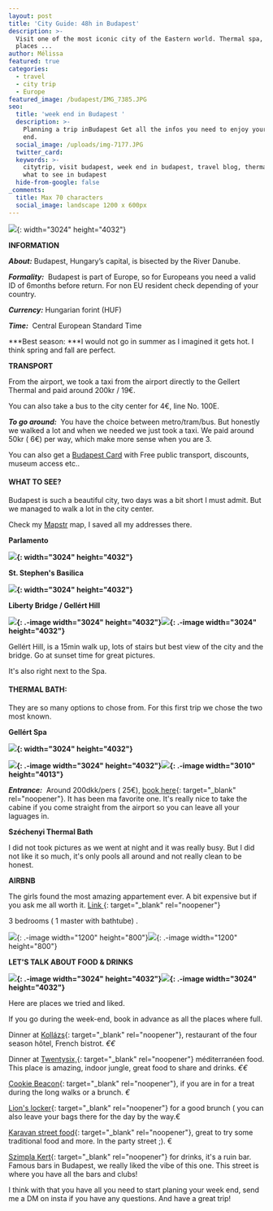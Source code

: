 ```yaml
---
layout: post
title: 'City Guide: 48h in Budapest'
description: >-
  Visit one of the most iconic city of the Eastern world. Thermal spa, food
  places ...
author: Mélissa
featured: true
categories:
  - travel
  - city trip
  - Europe
featured_image: /budapest/IMG_7385.JPG
seo:
  title: 'week end in Budapest '
  description: >-
    Planning a trip inBudapest Get all the infos you need to enjoy your week
    end.
  social_image: /uploads/img-7177.JPG
  twitter_card:
  keywords: >-
    citytrip, visit budapest, week end in budapest, travel blog, thermal bath,
    what to see in budapest
  hide-from-google: false
_comments:
  title: Max 70 characters
  social_image: landscape 1200 x 600px
---
```

![](/budapest/IMG_7385.JPG){: width="3024" height="4032"}

**INFORMATION**

***About:***&nbsp;Budapest, Hungary’s capital, is bisected by the River Danube.

***Formality:***&nbsp; Budapest is part of Europe, so for Europeans you need a valid ID of 6months before return. For non EU resident check depending of your country.

***Currency:*** Hungarian forint (HUF)

***Time:***&nbsp; Central European Standard Time

***Best season: ***I would not go in summer as I imagined it gets hot. I think spring and fall are perfect.&nbsp;

**TRANSPORT**

From the airport, we took a taxi from the airport directly to the Gellert Thermal and paid around 200kr / 19€.

You can also take a bus to the city center for 4€, line No. 100E.

***To go around:***&nbsp; You have the choice between metro/tram/bus. But honestly we walked a lot and when we needed we just took a taxi. We paid around 50kr ( 6€) per way, which make more sense when you are 3.

You can also get a [Budapest Card](https://m.budapestinfo.hu/webshop) with Free public transport, discounts, museum access etc..

#### **WHAT TO SEE?**

Budapest is such a beautiful city, two days was a bit short I must admit. But we managed to walk a lot in the city center.

Check my [Mapstr](https://go.mapstr.com/SxSgCvaNulb) map, I saved all my addresses there.

**Parlamento**

**![](/budapest/IMG_7326.JPG){: width="3024" height="4032"}**

**St. Stephen's Basilica**

**![](/budapest/IMG_7373.JPG){: width="3024" height="4032"}**

**Liberty Bridge / Gellért Hill**

**![](/budapest/IMG_7407.JPG){: .-image width="3024" height="4032"}![](/budapest/IMG_7385.JPG){: .-image width="3024" height="4032"}**

Gellért Hill, is a 15min walk up, lots of stairs but best view of the city and the bridge. Go at sunset time for great pictures.&nbsp;

It's also right next to the Spa.&nbsp;

#### **THERMAL BATH:**

They are so many options to chose from. For this first trip we chose the two most known.&nbsp;

**Gellért Spa**

**![](/budapest/IMG_7170.JPG){: width="3024" height="4032"}**

**![](/budapest/IMG_7177.JPG){: .-image width="3024" height="4032"}![](/budapest/IMG_7174.JPG){: .-image width="3010" height="4013"}**

***Entrance:**&nbsp;* Around 200dkk/pers ( 25€), [book here](https://tickets.gellertbath.hu/){: target="_blank" rel="noopener"}. It has been ma favorite one. It's really nice to take the cabine if you come straight from the airport so you can leave all your laguages in.&nbsp;

**Széchenyi Thermal Bath&nbsp;**

I did not took pictures as we went at night and it was really busy. But I did not like it so much, it's only pools all around and not really clean to be honest.&nbsp;

**AIRBNB&nbsp;**

The girls found the most amazing appartement ever. A bit expensive but if you ask me all worth it.&nbsp;[Link&nbsp;](https://fr.airbnb.com/rooms/628940181902144408?adults=1&amp;checkin=&amp;checkout=&amp;children=0&amp;infants=0&amp;pets=0&amp;wishlist_item_id=11001777467668&amp;source_impression_id=p3_1677245141_tHOo3PXmUi4N8mls){: target="_blank" rel="noopener"}

3 bedrooms ( 1 master with bathtube) .

![](/uploads/airbnb.webp){: .-image width="1200" height="800"}![](/uploads/airbnb2.webp){: .-image width="1200" height="800"}

**LET'S TALK ABOUT FOOD & DRINKS**

**![](/budapest/IMG_7446.JPG){: .-image width="3024" height="4032"}![](/budapest/IMG_0905.JPG){: .-image width="3024" height="4032"}**

Here are places we tried and liked.&nbsp;

If you go during the week-end, book in advance as all the places where full.&nbsp;

Dinner at [Kollázs](https://www.fourseasons.com/budapest/dining/restaurants/kollazs_brasserie_and_bar/){: target="_blank" rel="noopener"}, restaurant of the four season hôtel, French bistrot. *€€*

Dinner at [Twentysix,](https://twentysixbudapest.com/){: target="_blank" rel="noopener"} méditerranéen food. This place is amazing, indoor jungle, great food to share and drinks. *€€*

[Cookie Beacon](https://www.cookiebeacon.com/){: target="_blank" rel="noopener"}, if you are in for a treat during the long walks or a brunch. *€*

[Lion's locker](https://www.lockerbudapest.com/){: target="_blank" rel="noopener"} for a good brunch ( you can also leave your bags there for the day by the way.€

[Karavan street food](https://www.tripadvisor.com/Restaurant_Review-g274887-d10678078-Reviews-Street_Food_Karavan-Budapest_Central_Hungary.html){: target="_blank" rel="noopener"}, great to try some traditional food and more. In the party street ;). €

[Szimpla Kert](https://www.szimpla.eu/about-us#!){: target="_blank" rel="noopener"} for drinks, it's a ruin bar. Famous bars in Budapest, we really liked the vibe of this one. This street is where you have all the bars and clubs!

I think with that you have all you need to start planing your week end, send me a DM on insta if you have any questions. And have a great trip!